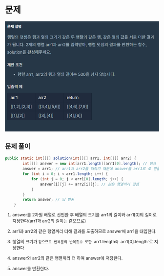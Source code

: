 # 문제

![Question](../../../img/hyunin/행렬의-덧셈.png)

## 문제 풀이

```java
public static int[][] solution(int[][] arr1, int[][] arr2) {
        int[][] answer = new int[arr1.length][arr1[0].length]; // 행과 열의 길이
        answer = arr1; // arr1과 arr2를 더하기 때문에 answer를 arr1로 로 만듦
        for (int i = 0; i < arr1.length; i++) {
            for (int j = 0; j < arr1[0].length; j++) {
                answer[i][j] += arr2[i][j]; // 같은 행열끼리 덧셈
            }
        }
        return answer; // 답 반환
    }
```

1. answer를 2차원 배열로 선언한 후 배열의 크기를 arr1의 길이와 arr1[0]의 길이로 지정한다(arr1과 arr2의 길이는 같으므로)

2. arr1과 arr2의 같은 행열끼리 더해 결과를 도출하므로 answer에 arr1을 대입한다.

3. 행열의 크기가 `같으므로 반복문의 반복횟수 또한 `arr1.length`와 `arr1[0].length`로 지정한다

4. answer와 arr2의 같은 행열끼리 더 하여 answer에 저장한다.

5. answer를 반환한다.
